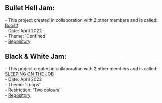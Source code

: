 <div>
  
  <h2>Bullet Hell Jam:</h2>
  <p>- This project created in collaboration with 2 other members and is called: <a href="https://mynameslex.itch.io/boost">Boost!</a> 
  <br>- Date: April 2022
  <br>- Theme: 'Confined'
  <br>- <a href="https://github.com/Jacob-Daniels/Game-Jams/tree/main/Download/Black-%26-White-2022">Repository</a>
  
  <h2>Black & White Jam:</h2>
  <p>- This project created in collaboration with 2 other members and is called: <a href="https://yayacob.itch.io/sleeping-on-the-job">SLEEPING ON THE JOB</a> 
  <br>- Date: April 2022
  <br>- Theme: 'Loops' 
  <br>- Restriction: 'Two colours'
  <br>- <a href="https://github.com/Jacob-Daniels/Game-Jams/tree/main/Download/Bullet-Hell-2022">Repository</a>
  </p>
</div>
